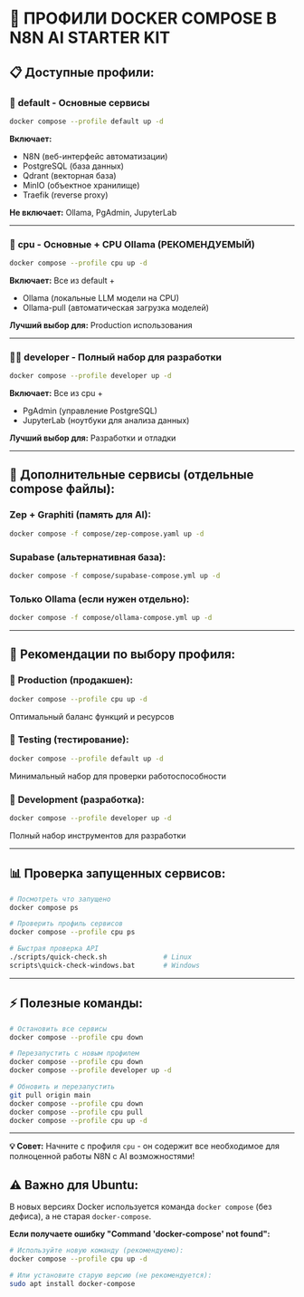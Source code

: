 # 🔧 ПРОФИЛИ DOCKER COMPOSE В N8N AI STARTER KIT

## 📋 Доступные профили:

### 🚀 **default** - Основные сервисы
```bash
docker compose --profile default up -d
```
**Включает:**
- N8N (веб-интерфейс автоматизации)
- PostgreSQL (база данных)
- Qdrant (векторная база)
- MinIO (объектное хранилище)
- Traefik (reverse proxy)

**Не включает:** Ollama, PgAdmin, JupyterLab

---

### 🧠 **cpu** - Основные + CPU Ollama (РЕКОМЕНДУЕМЫЙ)
```bash
docker compose --profile cpu up -d
```
**Включает:** Все из default +
- Ollama (локальные LLM модели на CPU)
- Ollama-pull (автоматическая загрузка моделей)

**Лучший выбор для:** Production использования

---

### 👨‍💻 **developer** - Полный набор для разработки
```bash
docker compose --profile developer up -d
```
**Включает:** Все из cpu +
- PgAdmin (управление PostgreSQL)
- JupyterLab (ноутбуки для анализа данных)

**Лучший выбор для:** Разработки и отладки

---

## 🚀 Дополнительные сервисы (отдельные compose файлы):

### **Zep + Graphiti** (память для AI):
```bash
docker compose -f compose/zep-compose.yaml up -d
```

### **Supabase** (альтернативная база):
```bash
docker compose -f compose/supabase-compose.yml up -d
```

### **Только Ollama** (если нужен отдельно):
```bash
docker compose -f compose/ollama-compose.yml up -d
```

---

## 🎯 Рекомендации по выбору профиля:

### 🏢 **Production (продакшен):**
```bash
docker compose --profile cpu up -d
```
Оптимальный баланс функций и ресурсов

### 🧪 **Testing (тестирование):**
```bash
docker compose --profile default up -d
```
Минимальный набор для проверки работоспособности

### 🔬 **Development (разработка):**
```bash
docker compose --profile developer up -d
```
Полный набор инструментов для разработки

---

## 📊 Проверка запущенных сервисов:

```bash
# Посмотреть что запущено
docker compose ps

# Проверить профиль сервисов
docker compose --profile cpu ps

# Быстрая проверка API
./scripts/quick-check.sh              # Linux
scripts\quick-check-windows.bat       # Windows
```

---

## ⚡ Полезные команды:

```bash
# Остановить все сервисы
docker compose --profile cpu down

# Перезапустить с новым профилем
docker compose --profile cpu down
docker compose --profile developer up -d

# Обновить и перезапустить
git pull origin main
docker compose --profile cpu down
docker compose --profile cpu pull
docker compose --profile cpu up -d
```

---

**💡 Совет:** Начните с профиля `cpu` - он содержит все необходимое для полноценной работы N8N с AI возможностями!

## ⚠️ **Важно для Ubuntu:**

В новых версиях Docker используется команда `docker compose` (без дефиса), а не старая `docker-compose`. 

**Если получаете ошибку "Command 'docker-compose' not found":**
```bash
# Используйте новую команду (рекомендуемо):
docker compose --profile cpu up -d

# Или установите старую версию (не рекомендуется):
sudo apt install docker-compose
```
